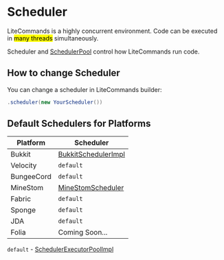 # Scheduler

LiteCommands is a highly concurrent environment. Code can be executed in <mark>many threads</mark> simultaneously.

Scheduler and [SchedulerPool](https://github.com/Rollczi/LiteCommands/blob/master/litecommands-core/src/dev/rollczi/litecommands/scheduler/SchedulerPoll.java)
 control how LiteCommands run code.

## How to change Scheduler

You can change a scheduler in LiteCommands builder:
```java
.scheduler(new YourScheduler())
```


## Default Schedulers for Platforms

| Platform   | Scheduler                                                                                                                                                   |
|------------|-------------------------------------------------------------------------------------------------------------------------------------------------------------|
| Bukkit     | [BukkitSchedulerImpl](https://github.com/Rollczi/LiteCommands/blob/master/litecommands-bukkit/src/dev/rollczi/litecommands/bukkit/BukkitSchedulerImpl.java) |
| Velocity   | `default`                                                                                                                                                   |
| BungeeCord | `default`                                                                                                                                                   |
| MineStom   | [MineStomScheduler](https://github.com/Rollczi/LiteCommands/blob/master/litecommands-minestom/src/dev/rollczi/litecommands/minestom/MinestomScheduler.java) |
| Fabric     | `default`                                                                                                                                                   |
| Sponge     | `default`                                                                                                                                                   |
| JDA        | `default`                                                                                                                                                   |
| Folia      | Coming Soon...                                                                                                                                              |

`default` - [SchedulerExecutorPoolImpl](https://github.com/Rollczi/LiteCommands/blob/master/litecommands-core/src/dev/rollczi/litecommands/scheduler/SchedulerExecutorPoolImpl.java)